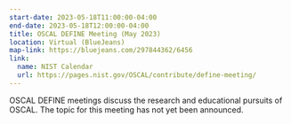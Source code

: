 ```yaml
---
start-date: 2023-05-18T11:00:00-04:00
end-date: 2023-05-18T12:00:00-04:00
title: OSCAL DEFINE Meeting (May 2023)
location: Virtual (BlueJeans)
map-link: https://bluejeans.com/297844362/6456
link:
  name: NIST Calendar
  url: https://pages.nist.gov/OSCAL/contribute/define-meeting/
---
```


OSCAL DEFINE meetings discuss the research and educational pursuits of OSCAL. The topic for
this meeting has not yet been announced.

